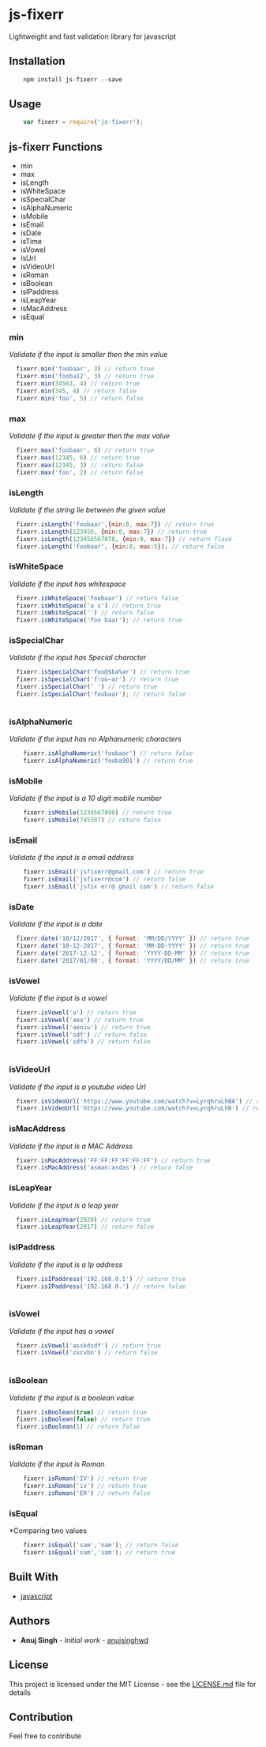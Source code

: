 # js-fixerr

Lightweight and fast validation library for javascript

## Installation

```jsx
    npm install js-fixerr --save
```

## Usage
```jsx
    var fixerr = require('js-fixerr');
```

## js-fixerr Functions
  - min
  - max
  - isLength
  - isWhiteSpace
  - isSpecialChar
  - isAlphaNumeric
  - isMobile
  - isEmail
  - isDate
  - isTime
  - isVowel
  - isUrl
  - isVideoUrl
  - isRoman
  - isBoolean
  - isIPaddress
  - isLeapYear
  - isMacAddress
  - isEqual

### min
*Validate if the input is smaller then the min value*
```jsx
  fixerr.min('foobaar', 3) // return true
  fixerr.min('fooba12', 3) // return true
  fixerr.min(34563, 4) // return true
  fixerr.min(345, 4) // return false  
  fixerr.min('foo', 5) // return false  
```

### max
*Validate if the input is greater then the max value*
```jsx
  fixerr.max('foobaar', 6) // return true
  fixerr.max(12345, 6) // return true
  fixerr.max(12345, 3) // return false
  fixerr.max('foo', 2) // return false
```

### isLength
*Validate if the string lie between the given value*
```jsx
  fixerr.isLength('foobaar',{min:0, max:7}) // return true
  fixerr.isLength(123456, {min:0, max:7}) // return true
  fixerr.isLength(123456567878, {min:0, max:7}) // return flase
  fixerr.isLength('foobaar', {min:0, max:5}); // return false
```

### isWhiteSpace
*Validate if the input has whitespace*
```jsx
  fixerr.isWhiteSpace('foobaar') // return false
  fixerr.isWhiteSpace('a s') // return true
  fixerr.isWhiteSpace('') // return false
  fixerr.isWhiteSpace('foo baar'); // return true
```

### isSpecialChar
*Validate if the input has Special character*
```jsx
  fixerr.isSpecialChar('foo@$ba%ar') // return true
  fixerr.isSpecialChar('f!oo~ar') // return true   
  fixerr.isSpecialChar(' ') // return true
  fixerr.isSpecialChar('foobaar'); // return false
  
```


### isAlphaNumeric
*Validate if the input has no Alphanumeric characters*
```jsx
    fixerr.isAlphaNumeric('foobaar') // return false
    fixerr.isAlphaNumeric('fooba901') // return true
```

### isMobile
*Validate if the input is a 10 digit mobile number*
```jsx
    fixerr.isMobile(1234567890) // return true
    fixerr.isMobile(745387) // return false
```

### isEmail
*Validate if the input is a email address*
```jsx
    fixerr.isEmail('jsfixerr@gmail.com') // return true
    fixerr.isEmail('jsfixerr@com') // return false
    fixerr.isEmail('jsfix err@ gmail com') // return false
```

### isDate
*Validate if the input is a date*
```jsx
  fixerr.date('10/12/2017', { format: 'MM/DD/YYYY' }) // return true
  fixerr.date('10-12-2017', { format: 'MM-DD-YYYY' }) // return true
  fixerr.date('2017-12-12', { format: 'YYYY-DD-MM' }) // return true
  fixerr.date('2017/01/08', { format: 'YYYY/DD/MM' }) // return true
```


### isVowel
*Validate if the input is a vowel*
```jsx
  fixerr.isVowel('a') // return true
  fixerr.isVowel('aeo') // return true  
  fixerr.isVowel('aeoiu') // return true  
  fixerr.isVowel('sdf') // return false
  fixerr.isVowel('sdfa') // return false
    
```

### isVideoUrl
*Validate if the input is a youtube video Url*
```jsx
  fixerr.isVideoUrl('https://www.youtube.com/watch?v=LyrqhruLhBA') // return true
  fixerr.isVideoUrl('https://www.youtube.com/watch?v=LyrqhruLhB') // return false  
```

### isMacAddress
*Validate if the input is a MAC Address*
```jsx
  fixerr.isMacAddress('FF:FF:FF:FF:FF:FF') // return true
  fixerr.isMacAddress('asman:asdas') // return false
```

### isLeapYear
*Validate if the input is a leap year*
```jsx
  fixerr.isLeapYear(2020) // return true
  fixerr.isLeapYear(2017) // return false
```


### isIPaddress
*Validate if the input is a Ip address*
```jsx
  fixerr.isIPaddress('192.168.0.1') // return true
  fixerr.isIPaddress('192.168.0.') // return false
    
```

### isVowel
*Validate if the input has a vowel*
```jsx
  fixerr.isVowel('asskdsdf') // return true
  fixerr.isVowel('zxcvbn') // return false
  
```

### isBoolean
*Validate if the input is a boolean value*
```jsx
  fixerr.isBoolean(true) // return true
  fixerr.isBoolean(false) // return true  
  fixerr.isBoolean(1) // return false
```

### isRoman
*Validate if the input is Roman*
```jsx
    fixerr.isRoman('IV') // return true
    fixerr.isRoman('iv') // return true
    fixerr.isRoman('ER') // return false
```

### isEqual
*Comparing two values
```jsx
    fixerr.isEqual('sam','nam'); // return false
    fixerr.isEqual('sam','sam'); // return true
```


## Built With
* [javascript](https://developer.mozilla.org/bm/docs/Web/JavaScript)

## Authors
* **Anuj Singh** - *Initial work* - [anujsinghwd](https://github.com/anujsinghwd)

## License
This project is licensed under the MIT License - see the [LICENSE.md](LICENSE.md) file for details

## Contribution
Feel free to contribute